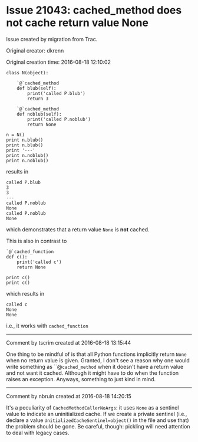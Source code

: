 # Issue 21043: cached_method does not cache return value None

Issue created by migration from Trac.

Original creator: dkrenn

Original creation time: 2016-08-18 12:10:02


```
class N(object):
    
    `@`cached_method
    def blub(self):
        print('called P.blub')
        return 3

    `@`cached_method
    def noblub(self):
        print('called P.noblub')
        return None
    
n = N()
print n.blub()
print n.blub()
print '---'
print n.noblub()
print n.noblub()
```

results in

```
called P.blub
3
3
---
called P.noblub
None
called P.noblub
None
```

which demonstrates that a return value `None` is **not** cached.

This is also in contrast to

```
`@`cached_function
def c():
    print('called c')
    return None

print c()
print c()
```

which results in

```
called c
None
None
```

i.e., it works with `cached_function`


---

Comment by tscrim created at 2016-08-18 13:15:44

One thing to be mindful of is that all Python functions implicitly return `None` when no return value is given. Granted, I don't see a reason why one would write something as ``@`cached_method` when it doesn't have a return value and not want it cached. Although it might have to do when the function raises an exception. Anyways, something to just kind in mind.


---

Comment by nbruin created at 2016-08-18 14:20:15

It's a peculiarity of `CachedMethodCallerNoArgs`: it uses `None` as a sentinel value to indicate an uninitialized cache. If we create a private sentinel (i.e., declare a value `UnitializedCacheSentinel=object()` in the file and use that) the problem should be gone. Be careful, though: pickling will need attention to deal with legacy cases.
